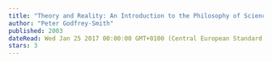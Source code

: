 ```yaml
---
title: "Theory and Reality: An Introduction to the Philosophy of Science (Science and Its Conceptual Foundations series)"
author: "Peter Godfrey-Smith"
published: 2003
dateRead: Wed Jan 25 2017 00:00:00 GMT+0100 (Central European Standard Time)
stars: 3
---
```


